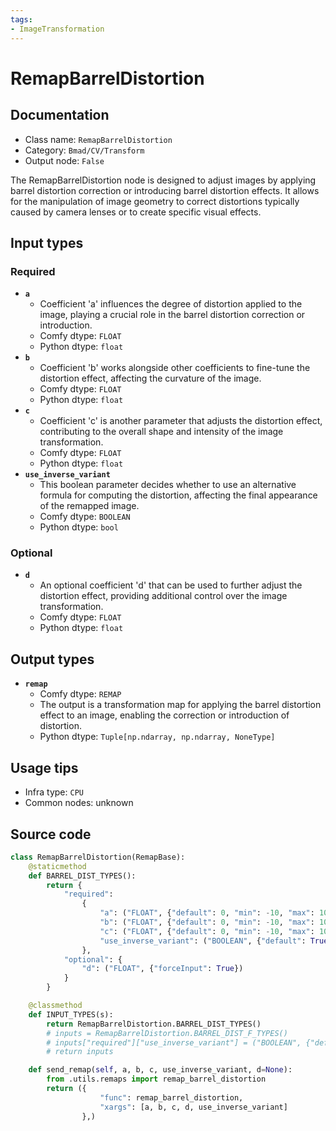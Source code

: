 ```yaml
---
tags:
- ImageTransformation
---
```


# RemapBarrelDistortion
## Documentation
- Class name: `RemapBarrelDistortion`
- Category: `Bmad/CV/Transform`
- Output node: `False`

The RemapBarrelDistortion node is designed to adjust images by applying barrel distortion correction or introducing barrel distortion effects. It allows for the manipulation of image geometry to correct distortions typically caused by camera lenses or to create specific visual effects.
## Input types
### Required
- **`a`**
    - Coefficient 'a' influences the degree of distortion applied to the image, playing a crucial role in the barrel distortion correction or introduction.
    - Comfy dtype: `FLOAT`
    - Python dtype: `float`
- **`b`**
    - Coefficient 'b' works alongside other coefficients to fine-tune the distortion effect, affecting the curvature of the image.
    - Comfy dtype: `FLOAT`
    - Python dtype: `float`
- **`c`**
    - Coefficient 'c' is another parameter that adjusts the distortion effect, contributing to the overall shape and intensity of the image transformation.
    - Comfy dtype: `FLOAT`
    - Python dtype: `float`
- **`use_inverse_variant`**
    - This boolean parameter decides whether to use an alternative formula for computing the distortion, affecting the final appearance of the remapped image.
    - Comfy dtype: `BOOLEAN`
    - Python dtype: `bool`
### Optional
- **`d`**
    - An optional coefficient 'd' that can be used to further adjust the distortion effect, providing additional control over the image transformation.
    - Comfy dtype: `FLOAT`
    - Python dtype: `float`
## Output types
- **`remap`**
    - Comfy dtype: `REMAP`
    - The output is a transformation map for applying the barrel distortion effect to an image, enabling the correction or introduction of distortion.
    - Python dtype: `Tuple[np.ndarray, np.ndarray, NoneType]`
## Usage tips
- Infra type: `CPU`
- Common nodes: unknown


## Source code
```python
class RemapBarrelDistortion(RemapBase):
    @staticmethod
    def BARREL_DIST_TYPES():
        return {
            "required":
                {
                    "a": ("FLOAT", {"default": 0, "min": -10, "max": 10, "step": 0.00001}),
                    "b": ("FLOAT", {"default": 0, "min": -10, "max": 10, "step": 0.00001}),
                    "c": ("FLOAT", {"default": 0, "min": -10, "max": 10, "step": 0.00001}),
                    "use_inverse_variant": ("BOOLEAN", {"default": True})
                },
            "optional": {
                "d": ("FLOAT", {"forceInput": True})
            }
        }

    @classmethod
    def INPUT_TYPES(s):
        return RemapBarrelDistortion.BARREL_DIST_TYPES()
        # inputs = RemapBarrelDistortion.BARREL_DIST_F_TYPES()
        # inputs["required"]["use_inverse_variant"] = ("BOOLEAN", {"default": True})
        # return inputs

    def send_remap(self, a, b, c, use_inverse_variant, d=None):
        from .utils.remaps import remap_barrel_distortion
        return ({
                    "func": remap_barrel_distortion,
                    "xargs": [a, b, c, d, use_inverse_variant]
                },)

```
